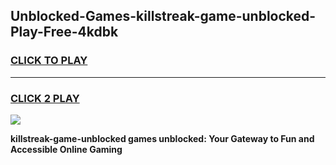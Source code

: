 
## Unblocked-Games-killstreak-game-unblocked-Play-Free-4kdbk
<h3>
<a href="https://premium76.site?title=killstreak-game-unblocked&ref=09A">CLICK TO PLAY</a></h3>
<hr>

<h3>
<a href="https://premium76.site?title=killstreak-game-unblocked&ref=09A">CLICK 2 PLAY</a>
  
</h3>

<a href="https://premium76.site?title=killstreak-game-unblocked&ref=09A"><img src="https://clearcache.store/games.png"></a>


**killstreak-game-unblocked games unblocked: Your Gateway to Fun and Accessible Online Gaming**
